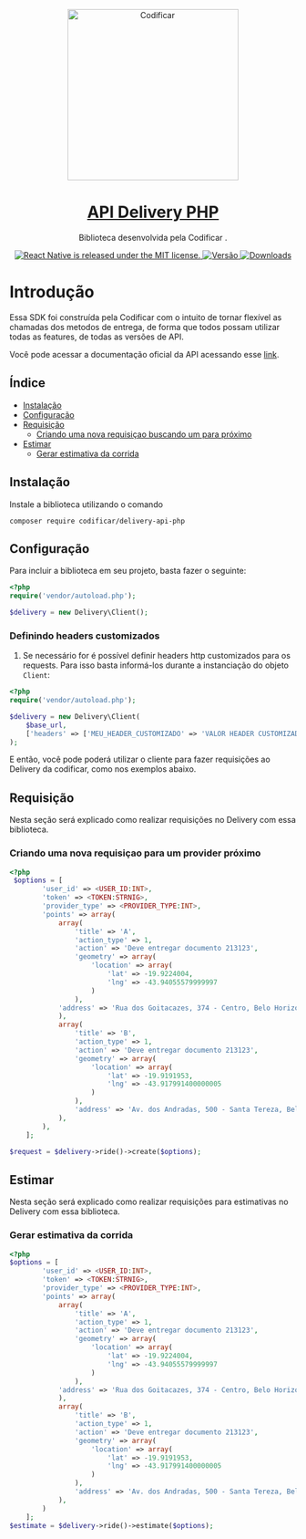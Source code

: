 <p align="center">
  <a href="https://github.com/codificar/delivery-api-php">
    <img alt="Codificar" src="https://codificar.com.br/wp-content/uploads/2019/04/xlogo-Codificar.png.pagespeed.ic.ln-Het4rqX.webp" width="300">
  </a>
</p>

<h1 align="center">
  <a href="https://github.com/codificar/delivery-api-php">
    API Delivery PHP
  </a>
</h1>
<p align="center">
  Biblioteca desenvolvida pela Codificar .
</p>

<p align="center">
  <a href="https://github.com/facebook/react-native/blob/master/LICENSE">
    <img src="https://img.shields.io/badge/license-MIT-blue.svg" alt="React Native is released under the MIT license." />
  </a>
  <a href="https://github.com/codificar/delivery-api-php/releases/">
    <img src="https://img.shields.io/badge/vers%C3%A3o-0.0.1--beta-green" alt="Versão" />
  </a>
  <a href="https://packagist.org/packages/codificar/delivery-api-php">
    <img src="https://img.shields.io/packagist/dt/codificar/delivery-api-php.svg" alt="Downloads" />
  </a>
</p>

# Introdução

Essa SDK foi construída pela Codificar com o intuito de tornar flexível as chamadas dos metodos de entrega, de forma que todos possam utilizar todas as features, de todas as versões de API.

Você pode acessar a documentação oficial da API acessando esse [link](http://app.motoboy.versaoemteste.com.br/api/documentation).

## Índice

- [Instalação](#instalação)
- [Configuração](#configuração)
- [Requisição](#requisição)
  - [Criando uma nova requisiçao buscando um para próximo](#criando-uma-nova-requisiçao-para-um-provider-próximo)
- [Estimar](#estimar)
  - [Gerar estimativa da corrida](#gerar-estimativa-da-corrida)
## Instalação

Instale a biblioteca utilizando o comando

`composer require codificar/delivery-api-php`

## Configuração

Para incluir a biblioteca em seu projeto, basta fazer o seguinte:

```php
<?php
require('vendor/autoload.php');

$delivery = new Delivery\Client();
```

### Definindo headers customizados

1. Se necessário for é possível definir headers http customizados para os requests. Para isso basta informá-los durante a instanciação do objeto `Client`:

```php
<?php
require('vendor/autoload.php');

$delivery = new Delivery\Client(
    $base_url,
    ['headers' => ['MEU_HEADER_CUSTOMIZADO' => 'VALOR HEADER CUSTOMIZADO']]
); 
```

E então, você pode poderá utilizar o cliente para fazer requisições ao Delivery da codificar, como nos exemplos abaixo.

## Requisição

Nesta seção será explicado como realizar requisições no Delivery com essa biblioteca.

### Criando uma nova requisiçao para um provider próximo

```php
<?php
 $options = [
        'user_id' => <USER_ID:INT>,
        'token' => <TOKEN:STRNIG>,
        'provider_type' => <PROVIDER_TYPE:INT>,
        'points' => array(
            array(
                'title' => 'A',
                'action_type' => 1,
                'action' => 'Deve entregar documento 213123',
                'geometry' => array(
                    'location' => array(
                        'lat' => -19.9224004,
                        'lng' => -43.94055579999997
                    )
                ),
            'address' => 'Rua dos Goitacazes, 374 - Centro, Belo Horizonte - MG, Brasil'
            ),
            array(
                'title' => 'B',
                'action_type' => 1,
                'action' => 'Deve entregar documento 213123',
                'geometry' => array(
                    'location' => array(
                        'lat' => -19.9191953,
                        'lng' => -43.917991400000005
                    )
                ),
                'address' => 'Av. dos Andradas, 500 - Santa Tereza, Belo Horizonte - MG, Brasil'
            ),
        ),
    ];

$request = $delivery->ride()->create($options);
```

## Estimar

Nesta seção será explicado como realizar requisições para estimativas no Delivery com essa biblioteca.

### Gerar estimativa da corrida

```php
<?php
$options = [
        'user_id' => <USER_ID:INT>,
        'token' => <TOKEN:STRNIG>,
        'provider_type' => <PROVIDER_TYPE:INT>,
        'points' => array(
            array(
                'title' => 'A',
                'action_type' => 1,
                'action' => 'Deve entregar documento 213123',
                'geometry' => array(
                    'location' => array(
                        'lat' => -19.9224004,
                        'lng' => -43.94055579999997
                    )
                ),
            'address' => 'Rua dos Goitacazes, 374 - Centro, Belo Horizonte - MG, Brasil'
            ),
            array(
                'title' => 'B',
                'action_type' => 1,
                'action' => 'Deve entregar documento 213123',
                'geometry' => array(
                    'location' => array(
                        'lat' => -19.9191953,
                        'lng' => -43.917991400000005
                    )
                ),
                'address' => 'Av. dos Andradas, 500 - Santa Tereza, Belo Horizonte - MG, Brasil'
            ),
        )
    ];
$estimate = $delivery->ride()->estimate($options);
```

